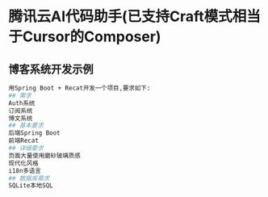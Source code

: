 # 腾讯云AI代码助手(已支持Craft模式相当于Cursor的Composer)
## 博客系统开发示例
```Bash
用Spring Boot + Recat开发一个项目,要求如下:
## 需求
Auth系统
订阅系统
博文系统
## 基本要求
后端Spring Boot
前端Recat
## 详细要求
页面大量使用磨砂玻璃质感
现代化风格
i18n多语言
## 数据库需求
SQLite本地SQL
```
